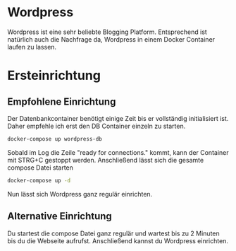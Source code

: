# Wordpress
Wordpress ist eine sehr beliebte Blogging Platform. Entsprechend ist natürlich auch die Nachfrage da, Wordpress in einem Docker Container laufen zu lassen. 

# Ersteinrichtung
## Empfohlene Einrichtung
Der Datenbankcontainer benötigt einige Zeit bis er vollständig initialisiert ist. Daher empfehle ich erst den DB Container einzeln zu starten.

````bash
docker-compose up wordpress-db
````

Sobald im Log die Zeile "ready for connections." kommt, kann der Container mit STRG+C gestoppt werden. Anschließend lässt sich die gesamte compose Datei starten

````bash
docker-compose up -d
````
Nun lässt sich Wordpress ganz regulär einrichten.

## Alternative Einrichtung
Du startest die compose Datei ganz regulär und wartest bis zu 2 Minuten bis du die Webseite aufrufst. Anschließend kannst du Wordpress einrichten.